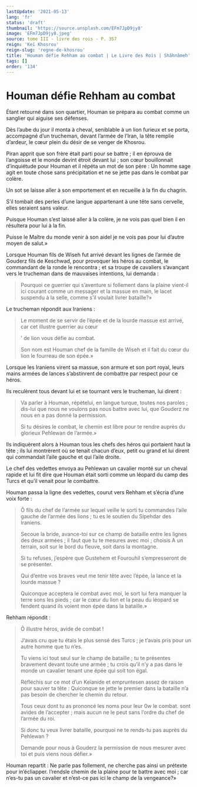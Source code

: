 ```yaml
---
lastUpdate: '2021-05-13'
lang: 'fr'
status: 'draft'
thumbnail: 'https://source.unsplash.com/EFm7JpD9jy8'
image: 'EFm7JpD9jy8.jpeg'
source: tome III - livre des rois - P. 357
reign: 'Keï Khosrou'
reign-slug: 'regne-de-khosrou'
title: 'Houman défie Rehham au combat | Le Livre des Rois | Shâhnâmeh'
tags: []
order: '134'
---
```


# Houman défie Rehham au combat

Étant retourné dans son quartier, Houman se prépara au combat comme un sanglier qui aiguise ses défenses.

Dès l’aube du jour il monta à cheval, seniblable à un lion furieux et se porta, accompagné d’un trucheman, devant l’armée de l’Iran, la tête remplie d’ardeur, le cœur plein du désir de se venger de Khosrou.

Piran apprit que son frère était parti pour se battre ; il en éprouva de l’angoisse et le monde devint étroit devant lui ; son cœur bouillonnait d’inquiétude pour Houman et il répéta un mot de son père : Un homme sage agit en toute chose sans précipitation et ne se jette pas dans le combat par colère.

Un sot se laisse aller à son emportement et en recueille à la fin du chagrin.

S’il tombait des perles d’une langue appartenant à une tête sans cervelle, elles seraient sans valeur.

Puisque Houman s’est laissé aller à la colère, je ne vois pas quel bien il en résultera pour lui à la fin.

Puisse le Maître du monde venir à son aidel je ne vois pas pour lui d’autre moyen de salut.»

Lorsque Houman fils de Wiseh fut arrivé devant les lignes de l’armée de Gouderz fils de Keschwad, pour provoquer les héros au combat, le commandant de la ronde le rencontra ; et sa troupe de cavaliers s’avançant vers le trucheman dans de mauvaises intentions, lui demanda :

> Pourquoi ce guerrier qui s’aventure si follement dans la plaine vient-il ici courant comme un messager et la massue en main, le lacet suspendu à la selle, comme s’il voulait livrer bataille?»

Le trucheman répondit aux Iraniens :

> Le moment de se servir de l’épée et de la lourde massue est arrivé, car cet illustre guerrier au cœur
>
> ’ de lion vous défie au combat.
>
> Son nom est Houman chef de la famille de Wiseh et il fait du cœur du lion le fourreau de son épée.»

Lorsque les Iraniens virent sa massue, son armure et son port royal, leurs mains armées de lances s’abstinrent de combattre par respect pour ce héros.

Ils reculèrent tous devant lui et se tournant vers le trucheman, lui dirent :

> Va parler à Houman, répètelui, en langue turque, toutes nos paroles ; dis-lui que nous ne voulons pas nous battre avec lui, que Gouderz ne nous en a pas donné la permission.
>
> Si tu désires le combat, le chemin est libre pour te rendre auprès du glorieux Pehlewan de l’armée.»

Ils indiquèrent alors à Houman tous les chefs des héros qui portaient haut la tête ; ils lui montrèrent où se tenait chacun d’eux, petit ou grand et lui dirent qui commandait l’aile gauche et qui l’aile droite.

Le chef des vedettes envoya au Pehlewan un cavalier monté sur un cheval rapide et lui fit dire que Houman était sorti comme un léopard du camp des Turcs et qu’il venait pour le combattre.

Houman passa la ligne des vedettes, courut vers Rehham et s’écria d’une voix forte :

> Ô fils du chef de l’armée sur lequel veille le sorti tu commandes l’aile gauche de l’armée des lions ; tu es le soutien du Sipehdar des Iraniens.
>
> Secoue la bride, avance-toi sur ce champ de bataille entre les lignes des deux armées ; il faut que tu te mesures avec moi ; choisis A un terrain, soit sur le bord du fleuve, soit dans la montagne.
>
> Si tu refuses, j’espère que Gustehem et Fourouhil s’empresseront de se présenter.
>
> Qui d’entre vos braves veut me tenir tête avec l’épée, la lance et la lourde massue ?
>
> Quiconque acceptera le combat avec moi, le sort lui fera manquer la terre sons les pieds ; car le cœur du lion et la peau du léopard se fendent quand ils voient mon épée dans la bataille.»

Rehham répondit :

> Ô illustre héros, avide de combat !
>
> J’avais cru que tu étais le plus sensé des Turcs ; je t’avais pris pour un autre homme que tu n’es.
>
> Tu viens ici tout seul sur le champ de bataille ; tu te présentes bravement devant toute une armée ; tu crois qu’il n’y a pas dans le monde un cavalier tenant une épée qui soit ton égal.
>
> Réfléchis sur ce mot d’un Keïanide et empruntesen assez de raison pour sauver ta tête : Quiconque se jette le premier dans la bataille n’a pas besoin de chercher le chemin du retour.
>
> Tous ceux dont tu as prononcé les noms pour leur 0w le combat. sont avides de l’accepter ; mais aucun ne le peut sans l’ordre du chef de l’armée du roi.
>
> Si donc tu veux livrer bataille, pourquoi ne te rends-tu pas auprès du Pehlewan ?
>
> Demande pour nous à Gouderz la permission de nous mesurer avec toi et puis viens nous défier.»

Houman repartit : Ne parle pas follement, ne cherche pas ainsi un prétexte pour in’écliapper. l’rendsle chemin de la plaine pour te battre avec moi ; car n’es-tu pas un cavalier et n’est-ce pas ici le champ de la vengeance?»
